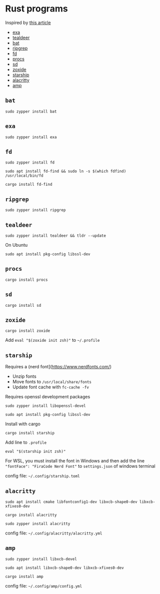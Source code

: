 # Rust programs

Inspired by [this article](https://zaiste.net/posts/shell-commands-rust)

- [exa](#exa)
- [tealdeer](#tealdeer)
- [bat](#bat)
- [ripgrep](#ripgrep)
- [fd](#fd)
- [procs](#procs)
- [sd](#sd)
- [zoxide](#zoxide)
- [starship](#starship)
- [alacritty](#alacritty)
- [amp](#amp)

## `bat`

`sudo zypper install bat`

## `exa`

`sudo zypper install exa`

## `fd`

`sudo zypper install fd`

`sudo apt install fd-find && sudo ln -s $(which fdfind) /usr/local/bin/fd`

`cargo install fd-find`

## `ripgrep`

`sudo zypper install ripgrep`

## `tealdeer`

`sudo zypper install tealdeer && tldr --update`

On Ubuntu

`sudo apt install pkg-config libssl-dev`

## `procs`

`cargo install procs`

## `sd`

`cargo install sd`

## `zoxide`

`cargo install zoxide`

Add `eval "$(zoxide init zsh)"` to `~/.profile`

## `starship`

Requires a (nerd font](https://www.nerdfonts.com/)

- Unzip fonts
- Move fonts to `/usr/local/share/fonts`
- Update font cache with `fc-cache -fv`

Requires openssl development packages

`sudo zypper install libopenssl-devel`

`sudo apt install pkg-config libssl-dev`

Install with cargo

`cargo install starship`

Add line to `.profile`

`eval "$(starship init zsh)"`

For WSL, you must install the font in Windows and then add the line `"fontFace": "FiraCode Nerd Font"` to `settings.json` of windows terminal

config file: `~/.config/starship.toml`

## `alacritty`

`sudo apt install cmake libfontconfig1-dev libxcb-shape0-dev libxcb-xfixes0-dev`

`cargo install alacritty`

`sudo zypper install alacritty`

config file: `~/.config/alacritty/alacritty.yml`

## `amp`

`sudo zypper install libxcb-devel`

`sudo apt install libxcb-shape0-dev libxcb-xfixes0-dev`

`cargo install amp`

config file: `~/.config/amp/config.yml`

